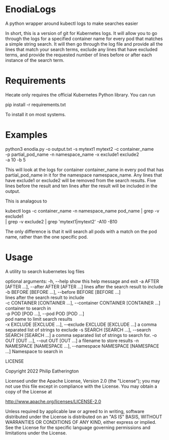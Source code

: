 # EnodiaLogs
A python wrapper around kubectl logs to make searches easier

In short, this is a version of git for Kubernetes logs. It will allow you to 
go through the logs for a specified container name for every pod that matches
a simple string search. It will then go through the log file and provide all
the lines that match your search terms, exclude any lines that have excluded
terms, and provide the requested number of lines before or after each instance
of the search term.

# Requirements
Hecate only requires the official Kubernetes Python library. You can run

pip install -r requirements.txt

To install it on most systems.

# Examples

python3 enodia.py -o output.txt -s mytext1 mytext2 -c container_name \
    -p partial_pod_name -n namespace_name -x exclude1 exclude2 \
    -a 10 -b 5

This will look at the logs for container container_name in every pod that has
partial_pod_name in it for the namespace namespace_name. Any lines that have
exclude1 or exclude2 will be removed from the search results. Five lines before
the result and ten lines after the result will be included in the output.

This is analagous to 

kubectl logs -c container_name -n namespace_name pod_name | grep -v exclude1 \
    | grep -v exclude2 | grep 'mytext1\|mytext2' -A10 -B10

The only difference is that it will search all pods with a match on the pod
name, rather than the one specific pod.


# Usage

A utility to search kubernetes log files

optional arguments:
  -h, --help            show this help message and exit
  -a AFTER [AFTER ...], --after AFTER [AFTER ...]
                        lines after the search result to include                                                                                                                                                  
  -b BEFORE [BEFORE ...], --before BEFORE [BEFORE ...]                                                                                                                                                            
                        lines after the search result to include                                                                                                                                                  
  -c CONTAINER [CONTAINER ...], --container CONTAINER [CONTAINER ...]                                                                                                                                             
                        container to search in                                                                                                                                                                    
  -p POD [POD ...], --pod POD [POD ...]                                                                                                                                                                           
                        pod name to limit search results                                                                                                                                                          
  -x EXCLUDE [EXCLUDE ...], --exclude EXCLUDE [EXCLUDE ...]
                        a comma separated list of strings to exclude
  -s SEARCH [SEARCH ...], --search SEARCH [SEARCH ...]
                        a comma separated list of strings to search for.
  -o OUT [OUT ...], --out OUT [OUT ...]
                        a filename to store results
  -n NAMESPACE [NAMESPACE ...], --namespace NAMESPACE [NAMESPACE ...]
                        Namespace to search in

LICENSE

Copyright 2022 Philip Eatherington

Licensed under the Apache License, Version 2.0 (the "License"); you may not use this file except in compliance with the License. You may obtain a copy of the License at

http://www.apache.org/licenses/LICENSE-2.0

Unless required by applicable law or agreed to in writing, software distributed under the License is distributed on an "AS IS" BASIS, WITHOUT WARRANTIES OR CONDITIONS OF ANY KIND, either express or implied. See the License for the specific language governing permissions and limitations under the License.
